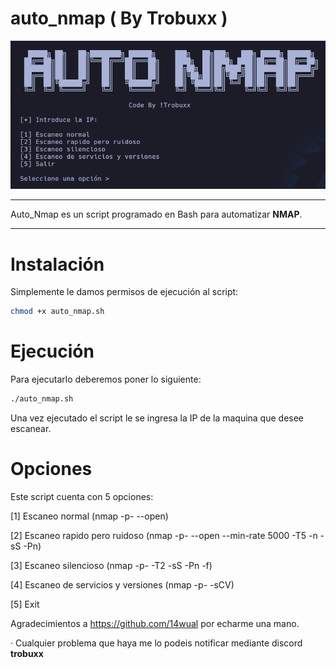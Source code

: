 # auto_nmap ( By Trobuxx )

![Foto](image.png)

---
Auto_Nmap es un script programado en Bash para automatizar **NMAP**.

---

# Instalación

Simplemente le damos permisos de ejecución al script:
```bash
chmod +x auto_nmap.sh
```

# Ejecución

Para ejecutarlo deberemos poner lo siguiente:
```bash
./auto_nmap.sh
```
Una vez ejecutado el script le se ingresa la IP de la maquina que desee escanear.

# Opciones

Este script cuenta con 5 opciones:

[1] Escaneo normal (nmap -p- --open)

[2] Escaneo rapido pero ruidoso (nmap -p- --open --min-rate 5000 -T5 -n -sS -Pn)

[3] Escaneo silencioso (nmap -p- -T2 -sS -Pn -f)

[4] Escaneo de servicios y versiones (nmap -p- -sCV)

[5] Exit

Agradecimientos a https://github.com/14wual por echarme una mano.

· Cualquier problema que haya me lo podeis notificar mediante discord **trobuxx**
